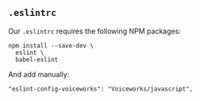 ## `.eslintrc`

Our `.eslintrc` requires the following NPM packages:

```
npm install --save-dev \
  eslint \
  babel-eslint 
```

And add manually:

```
"eslint-config-voiceworks": "Voiceworks/javascript",
```
